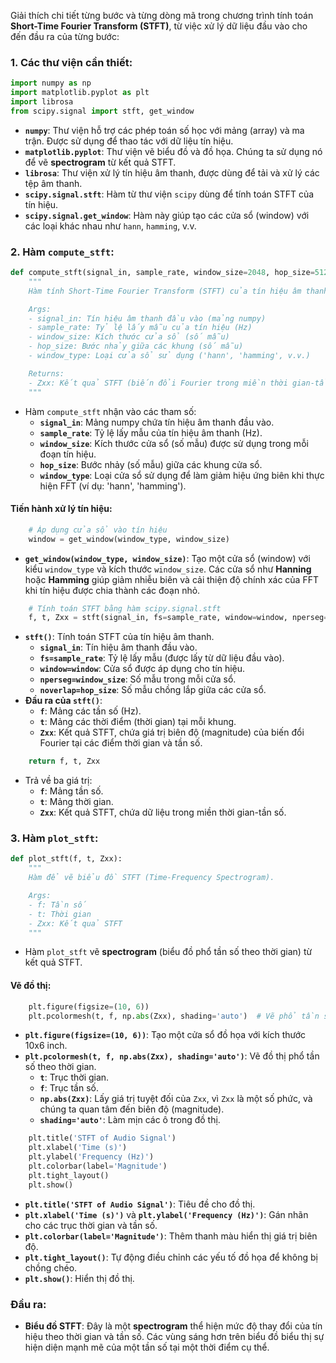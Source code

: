 Giải thích chi tiết từng bước và từng dòng mã trong chương trình tính toán **Short-Time Fourier Transform (STFT)**, từ việc xử lý dữ liệu đầu vào cho đến đầu ra của từng bước:

### 1. **Các thư viện cần thiết**:

```python
import numpy as np
import matplotlib.pyplot as plt
import librosa
from scipy.signal import stft, get_window
```

- **`numpy`**: Thư viện hỗ trợ các phép toán số học với mảng (array) và ma trận. Được sử dụng để thao tác với dữ liệu tín hiệu.
- **`matplotlib.pyplot`**: Thư viện vẽ biểu đồ và đồ họa. Chúng ta sử dụng nó để vẽ **spectrogram** từ kết quả STFT.
- **`librosa`**: Thư viện xử lý tín hiệu âm thanh, được dùng để tải và xử lý các tệp âm thanh.
- **`scipy.signal.stft`**: Hàm từ thư viện `scipy` dùng để tính toán STFT của tín hiệu.
- **`scipy.signal.get_window`**: Hàm này giúp tạo các cửa sổ (window) với các loại khác nhau như `hann`, `hamming`, v.v.

### 2. **Hàm `compute_stft`**:

```python
def compute_stft(signal_in, sample_rate, window_size=2048, hop_size=512, window_type='hann'):
    """
    Hàm tính Short-Time Fourier Transform (STFT) của tín hiệu âm thanh.

    Args:
    - signal_in: Tín hiệu âm thanh đầu vào (mảng numpy)
    - sample_rate: Tỷ lệ lấy mẫu của tín hiệu (Hz)
    - window_size: Kích thước cửa sổ (số mẫu)
    - hop_size: Bước nhảy giữa các khung (số mẫu)
    - window_type: Loại cửa sổ sử dụng ('hann', 'hamming', v.v.)

    Returns:
    - Zxx: Kết quả STFT (biến đổi Fourier trong miền thời gian-tần số)
    """
```

- Hàm `compute_stft` nhận vào các tham số:
  - **`signal_in`**: Mảng numpy chứa tín hiệu âm thanh đầu vào.
  - **`sample_rate`**: Tỷ lệ lấy mẫu của tín hiệu âm thanh (Hz).
  - **`window_size`**: Kích thước cửa sổ (số mẫu) được sử dụng trong mỗi đoạn tín hiệu.
  - **`hop_size`**: Bước nhảy (số mẫu) giữa các khung cửa sổ.
  - **`window_type`**: Loại cửa sổ sử dụng để làm giảm hiệu ứng biên khi thực hiện FFT (ví dụ: 'hann', 'hamming').

#### Tiến hành xử lý tín hiệu:

```python
    # Áp dụng cửa sổ vào tín hiệu
    window = get_window(window_type, window_size)
```

- **`get_window(window_type, window_size)`**: Tạo một cửa sổ (window) với kiểu `window_type` và kích thước `window_size`. Các cửa sổ như **Hanning** hoặc **Hamming** giúp giảm nhiễu biên và cải thiện độ chính xác của FFT khi tín hiệu được chia thành các đoạn nhỏ.

```python
    # Tính toán STFT bằng hàm scipy.signal.stft
    f, t, Zxx = stft(signal_in, fs=sample_rate, window=window, nperseg=window_size, noverlap=hop_size)
```

- **`stft()`**: Tính toán STFT của tín hiệu âm thanh.
  - **`signal_in`**: Tín hiệu âm thanh đầu vào.
  - **`fs=sample_rate`**: Tỷ lệ lấy mẫu (được lấy từ dữ liệu đầu vào).
  - **`window=window`**: Cửa sổ được áp dụng cho tín hiệu.
  - **`nperseg=window_size`**: Số mẫu trong mỗi cửa sổ.
  - **`noverlap=hop_size`**: Số mẫu chồng lắp giữa các cửa sổ.
- **Đầu ra của `stft()`**:
  - **`f`**: Mảng các tần số (Hz).
  - **`t`**: Mảng các thời điểm (thời gian) tại mỗi khung.
  - **`Zxx`**: Kết quả STFT, chứa giá trị biên độ (magnitude) của biến đổi Fourier tại các điểm thời gian và tần số.

```python
    return f, t, Zxx
```

- Trả về ba giá trị:
  - **`f`**: Mảng tần số.
  - **`t`**: Mảng thời gian.
  - **`Zxx`**: Kết quả STFT, chứa dữ liệu trong miền thời gian-tần số.

### 3. **Hàm `plot_stft`**:

```python
def plot_stft(f, t, Zxx):
    """
    Hàm để vẽ biểu đồ STFT (Time-Frequency Spectrogram).

    Args:
    - f: Tần số
    - t: Thời gian
    - Zxx: Kết quả STFT
    """
```

- Hàm `plot_stft` vẽ **spectrogram** (biểu đồ phổ tần số theo thời gian) từ kết quả STFT.

#### Vẽ đồ thị:

```python
    plt.figure(figsize=(10, 6))
    plt.pcolormesh(t, f, np.abs(Zxx), shading='auto')  # Vẽ phổ tần số theo thời gian
```

- **`plt.figure(figsize=(10, 6))`**: Tạo một cửa sổ đồ họa với kích thước 10x6 inch.
- **`plt.pcolormesh(t, f, np.abs(Zxx), shading='auto')`**: Vẽ đồ thị phổ tần số theo thời gian.
  - **`t`**: Trục thời gian.
  - **`f`**: Trục tần số.
  - **`np.abs(Zxx)`**: Lấy giá trị tuyệt đối của `Zxx`, vì `Zxx` là một số phức, và chúng ta quan tâm đến biên độ (magnitude).
  - **`shading='auto'`**: Làm mịn các ô trong đồ thị.

```python
    plt.title('STFT of Audio Signal')
    plt.xlabel('Time (s)')
    plt.ylabel('Frequency (Hz)')
    plt.colorbar(label='Magnitude')
    plt.tight_layout()
    plt.show()
```

- **`plt.title('STFT of Audio Signal')`**: Tiêu đề cho đồ thị.
- **`plt.xlabel('Time (s)')`** và **`plt.ylabel('Frequency (Hz)')`**: Gán nhãn cho các trục thời gian và tần số.
- **`plt.colorbar(label='Magnitude')`**: Thêm thanh màu hiển thị giá trị biên độ.
- **`plt.tight_layout()`**: Tự động điều chỉnh các yếu tố đồ họa để không bị chồng chéo.
- **`plt.show()`**: Hiển thị đồ thị.

### Đầu ra:

- **Biểu đồ STFT**: Đây là một **spectrogram** thể hiện mức độ thay đổi của tín hiệu theo thời gian và tần số. Các vùng sáng hơn trên biểu đồ biểu thị sự hiện diện mạnh mẽ của một tần số tại một thời điểm cụ thể.
